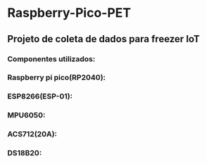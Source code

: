 # Raspberry-Pico-PET
## Projeto de coleta de dados para freezer IoT

### Componentes utilizados:

### Raspberry pi pico(RP2040):

### ESP8266(ESP-01):

### MPU6050:

### ACS712(20A):

### DS18B20:
